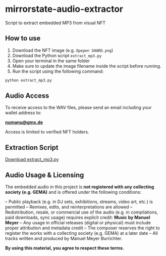 # mirrorstate-audio-extractor

Script to extract embedded MP3 from visual NFT

## How to use

1. Download the NFT image (e.g. `Opepen SHARD.png`)
2. Download the Python script `extract_mp3.py`
3. Open your terminal in the same folder
4. Make sure to update the image filename inside the script before running.
5. Run the script using the following command:

```bash
python extract_mp3.py
```
## Audio Access

To receive access to the WAV files, please send an email including your wallet address to:

**numanu@gmx.de**

Access is limited to verified NFT holders.

## Extraction Script

[Download extract_mp3.py](https://raw.githubusercontent.com/numanu107/mirrorstate-audio-extractor/refs/heads/main/extract_mp3.py)

## Audio Usage & Licensing
The embedded audio in this project is **not registered with any collecting society (e.g. GEMA)** and is offered under the following conditions:

– Public playback (e.g. in DJ sets, exhibitions, streams, video art, etc.) is permitted
– Remixes, edits, and reinterpretations are allowed
– Redistribution, resale, or commercial use of the audio (e.g. in compilations, paid downloads, sync usage) requires explicit credit: 
**Music by Manuel Meyer**
– Any usage in official releases (digital or physical) must include proper attribution and metadata credit
– The composer reserves the right to register the works with a collecting society (e.g. GEMA) at a later date
– All tracks written and produced by Manuel Meyer Burrichter.

**By using this material, you agree to respect these terms.**
